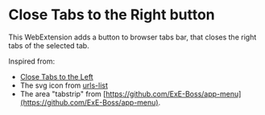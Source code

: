 # Close Tabs to the Right button
This WebExtension adds a button to browser tabs bar, that closes the right tabs of the selected tab.

Inspired from:
* [Close Tabs to the Left](https://addons.mozilla.org/firefox/addon/close-tabs-left/)
* The svg icon from [urls-list](https://github.com/moritz-h/urls-list)
* The area "tabstrip" from [https://github.com/ExE-Boss/app-menu](https://github.com/ExE-Boss/app-menu).
